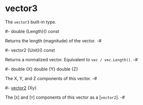# vector3

[vector2]: Vector2.md

<!-- api-definition -->
The `vector3` built-in type.

<!-- api-instance-methods -->
#-
double {Length}() const

Returns the length (magnitude) of the vector.
-#

#-
vector2 {Unit}() const

Returns a normalized vector. Equivalent to `vec / vec.Length()`.
-#

<!-- api-members -->
#-
double {X}
double {Y}
double {Z}

The X, Y, and Z components of this vector.
-#

#-
[vector2] {Xy}

The [`X`] and [`Y`] components of this vector as a [`vector2`].
-#
